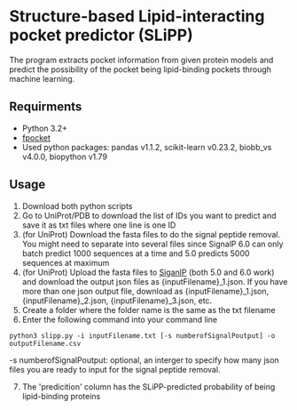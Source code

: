 # Structure-based Lipid-interacting pocket predictor (SLiPP)
The program extracts pocket information from given protein models and predict the possibility of the pocket being lipid-binding pockets through machine learning.
## Requirments
- Python 3.2+
- [fpocket](https://github.com/Discngine/fpocket)
- Used python packages: pandas v1.1.2, scikit-learn v0.23.2, biobb_vs v4.0.0, biopython v1.79
## Usage
1. Download both python scripts
2. Go to UniProt/PDB to download the list of IDs you want to predict and save it as txt files where one line is one ID
3. (for UniProt) Download the fasta files to do the signal peptide removal. You might need to separate into several files since SignalP 6.0 can only batch predict 1000 sequences at a time and 5.0 predicts 5000 sequences at maximum
4. (for UniProt) Upload the fasta files to [SiganlP](https://services.healthtech.dtu.dk/services/SignalP-5.0/) (both 5.0 and 6.0 work) and download the output json files as {inputFilename}_1.json. If you have more than one json output file, download as {inputFilename}_1.json, {inputFilename}_2.json, {inputFilename}_3.json, etc.
5. Create a folder where the folder name is the same as the txt filename
6. Enter the following command into your command line
```
python3 slipp.py -i inputFilename.txt [-s numberofSignalPoutput] -o outputFilename.csv
```
-s numberofSignalPoutput: optional, an interger to specify how many json files you are ready to input for the signal peptide removal.

7. The 'predicition' column has the SLiPP-predicted probability of being lipid-binding proteins
